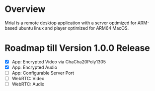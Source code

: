 # Overview
Mrial is a remote desktop application with a server optimized for ARM-based ubuntu linux and player optimized for ARM64 MacOS.

# Roadmap till Version 1.0.0 Release

- [x] App: Encrypted Video via ChaCha20Poly1305
- [x] App: Encrypted Audio
- [  ] App: Configurable Server Port
- [  ] WebRTC: Video
- [  ] WebRTC: Audio
